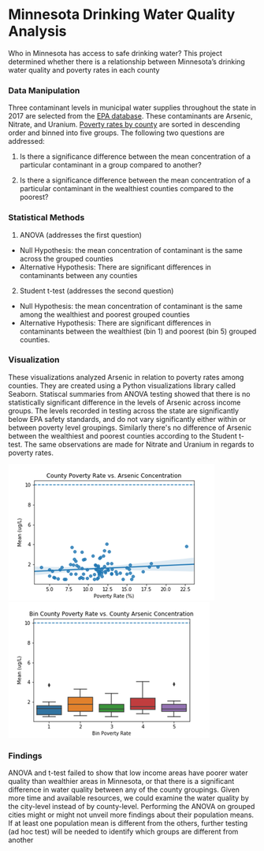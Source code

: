 # Minnesota Drinking Water Quality Analysis
Who in Minnesota has access to safe drinking water? This project determined whether there is a relationship between Minnesota’s drinking water quality and poverty rates in each county

### Data Manipulation
Three contaminant levels in municipal water supplies throughout the state in 2017 are selected from the [EPA database](https://data.web.health.state.mn.us/drinkingwater_query). These contaminants are Arsenic, Nitrate, and Uranium. [Poverty rates by county](https://www.welfareinfo.org/poverty-rate/minnesota/) are sorted in descending order and binned into five groups. The following two questions are addressed:

1. Is there a significance difference between the mean concentration of a particular contaminant in a group compared to another?

2. Is there a significance difference between the mean concentration of a particular contaminant in the wealthiest counties compared to the poorest?
### Statistical Methods
 
1. ANOVA (addresses the first question)

-	Null Hypothesis: the mean concentration of contaminant is the same across the grouped counties
- Alternative Hypothesis: There are significant differences in contaminants between any counties
2. Student t-test (addresses the second question)
-	Null Hypothesis: the mean concentration of contaminant is the same among the wealthiest and poorest grouped counties
-	Alternative Hypothesis: There are significant differences in contaminants between the wealthiest (bin 1) and poorest (bin 5) grouped counties.

### Visualization 
These visualizations analyzed Arsenic in relation to poverty rates among counties. They are created using a Python visualizations library called Seaborn. Statiscal summaries from ANOVA testing showed that there is no statistically significant difference in the levels of Arsenic across income groups. The levels recorded in testing across the state are significantly below EPA safety standards, and do not vary significantly either within or between poverty level groupings. Similarly there's no difference of Arsenic between the wealthiest and poorest counties according to the Student t-test. The same observations are made for Nitrate and Uranium in regards to poverty rates.

![Visualization](Arsenic1.png)    ![Visualization](Arsenic2.png)
### Findings
ANOVA and t-test failed to show that low income areas have poorer water quality than wealthier areas in Minnesota, or that there is a significant difference in water quality between any of the county groupings. Given more time and available resources, we could examine the water quality by the city-level instead of by county-level. Performing the ANOVA on grouped cities might or might not unveil more findings about their population means. If at least one population mean is different from the others, further testing (ad hoc test) will be needed to identify which groups are different from another
